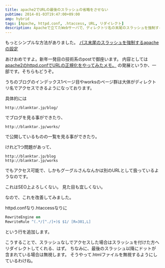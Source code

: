 ```yaml
---
title: apache2でURLの最後のスラッシュの省略をさせない
pubtime: 2014-01-03T19:47:00+09:00
amp: hybrid
tags: [Apache, httpd.conf, .htaccess, URL, リダイレクト]
description: Apacheで立てたWebサーバで、ディレクトリ名の末尾のスラッシュを強制するための設定の方法です。
---
```


<PS date="2014-02-11" level={1}>

もっとシンプルな方法がありました。
<a href="/blog/2014/02/apache-directory-slash">パス末尾のスラッシュを強制するapacheの設定</a>

</PS>

あけおめですよ。新年一発目の技術系のpostで御座います。
内容としては [apache2のhttpd.confでURLの正規化をやってみたメモ。](/blog/2013/03/apache-url-normalization) の発展というか、一部です。そちらもどうぞ。

うちのブログのインデックス1ページ目やworksのページ群は大体がディレクトリ名でアクセスできるようになっております。

具体的には
```
http://blanktar.jp/blog/
```
でブログを見る事ができたり、
```
http://blanktar.jp/works/
```
で公開しているものの一覧を見る事ができたり。

けれど1つ問題があって、
```
http://blanktar.jp/blog
http://blanktar.jp/works
```
でもアクセス可能で、しかもグーグルさんなんかは別のURLとして扱っているようなのです。

これはSEO上よろしくない。
見た目も宜しくない。

なので、これを改善してみました。

httpd.confなり.htaccessなりに
``` apache
RewriteEngine on
RewriteRule ^(.*/[^./]+)$ $1/ [R=301,L]
```
という行を追加します。

こうすることで、スラッシュなしでアクセスした場合はスラッシュを付けた方へリダイレクトしてくれる、はず。
ちなみに、最後のスラッシュ以降にドットが含まれている場合は無視します。
そうやって.htmlファイルを無視するようにしているわけね。
